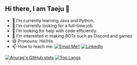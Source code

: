 ## Hi there, I am Taeju 👋

- 🌱 I’m currently learning Java and Python.
- 🔭 I’m currently looking for a full-time job.
- 🤔 I’m looking for help with code efficiently.
- 🤖 I'm interested in making BOTs such as Discord and games
- 😄 Pronouns: He/His.
- 📫 How to reach me: <a href="mailto:philippark89@gmail.com">![Email Me!!](https://img.shields.io/badge/Gmail-D14836?style=for-the-badge&logo=gmail&logoColor=white)</a> <a href="https://www.linkedin.com/in/taeju-park-97aa85100/">![LinkedIn](https://img.shields.io/badge/LinkedIn-0077B5?style=for-the-badge&logo=linkedin&logoColor=white)</a>

[![Anurag's GitHub stats](https://github-readme-stats.vercel.app/api?username=philippark89&theme=merko&show_icons=true&count_private=true)](https://github.com/anuraghazra/github-readme-stats)
[![Top Langs](https://github-readme-stats.vercel.app/api/top-langs/?username=philippark89&layout=compact)](https://github.com/anuraghazra/github-readme-stats)

<!--
**philippark89/philippark89** is a ✨ _special_ ✨ repository because its `README.md` (this file) appears on your GitHub profile.

Here are some ideas to get you started:

- 🔭 I’m currently working on ...
- 🌱 I’m currently learning ...
- 👯 I’m looking to collaborate on ...
- 🤔 I’m looking for help with ...
- 💬 Ask me about ...
- 📫 How to reach me: ...
- 😄 Pronouns: ...
- ⚡ Fun fact: ...
-->

